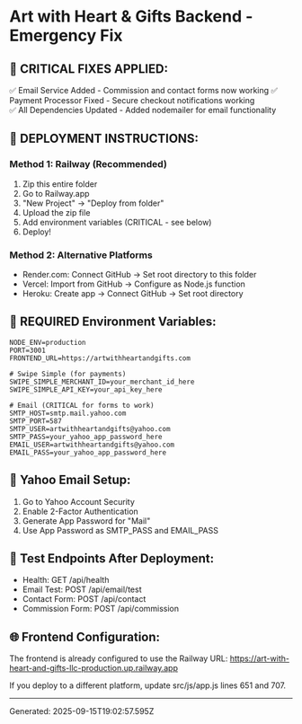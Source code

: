 # Art with Heart & Gifts Backend - Emergency Fix

## 🚨 CRITICAL FIXES APPLIED:
✅ Email Service Added - Commission and contact forms now working
✅ Payment Processor Fixed - Secure checkout notifications working  
✅ All Dependencies Updated - Added nodemailer for email functionality

## 🚀 DEPLOYMENT INSTRUCTIONS:

### Method 1: Railway (Recommended)
1. Zip this entire folder
2. Go to Railway.app
3. "New Project" → "Deploy from folder"
4. Upload the zip file
5. Add environment variables (CRITICAL - see below)
6. Deploy!

### Method 2: Alternative Platforms
- Render.com: Connect GitHub → Set root directory to this folder
- Vercel: Import from GitHub → Configure as Node.js function
- Heroku: Create app → Connect GitHub → Set root directory

## 🔧 REQUIRED Environment Variables:
```
NODE_ENV=production
PORT=3001
FRONTEND_URL=https://artwithheartandgifts.com

# Swipe Simple (for payments)
SWIPE_SIMPLE_MERCHANT_ID=your_merchant_id_here
SWIPE_SIMPLE_API_KEY=your_api_key_here

# Email (CRITICAL for forms to work)
SMTP_HOST=smtp.mail.yahoo.com
SMTP_PORT=587
SMTP_USER=artwithheartandgifts@yahoo.com
SMTP_PASS=your_yahoo_app_password_here
EMAIL_USER=artwithheartandgifts@yahoo.com
EMAIL_PASS=your_yahoo_app_password_here
```

## 📧 Yahoo Email Setup:
1. Go to Yahoo Account Security
2. Enable 2-Factor Authentication
3. Generate App Password for "Mail"
4. Use App Password as SMTP_PASS and EMAIL_PASS

## 🧪 Test Endpoints After Deployment:
- Health: GET /api/health
- Email Test: POST /api/email/test
- Contact Form: POST /api/contact
- Commission Form: POST /api/commission

## 🌐 Frontend Configuration:
The frontend is already configured to use the Railway URL:
https://art-with-heart-and-gifts-llc-production.up.railway.app

If you deploy to a different platform, update src/js/app.js lines 651 and 707.

---
Generated: 2025-09-15T19:02:57.595Z
